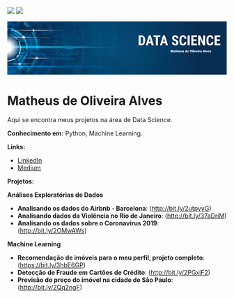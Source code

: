 [![](https://img.shields.io/badge/author-mathdeoliveira-lightgrey)](https://www.linkedin.com/in/matheus-de-oliveira-alves/)
[![](https://img.shields.io/badge/python-3.7%2B-blue)](https://www.python.org/downloads)

<p align="center">
  <img src="banner.png" >
</p>

# Matheus de Oliveira Alves

  Aqui se encontra meus projetos na área de Data Science.


**Conhecimento em:** Python, Machine Learning.

**Links:**
* [LinkedIn](https://www.linkedin.com/in/matheus-de-oliveira-alves/)
* [Medium](https://medium.com/@matheusdeoliveiraalves)

**Projetos:**

**Análises Exploratórias de Dados**
* **Analisando os dados do Airbnb - Barcelona**: (http://bit.ly/2utpyyG)
* **Analisando dados da Violência no Rio de Janeiro**: (http://bit.ly/37aDriM)
* **Analisando os dados sobre o Coronavirus 2019**: (http://bit.ly/2OMwAWs)

**Machine Learning**
* **Recomendação de imóveis para o meu perfil, projeto completo**: (https://bit.ly/3hbE6GP)
* **Detecção de Fraude em Cartões de Crédito**: (http://bit.ly/2PGxiF2)
* **Previsão do preço do imóvel na cidade de São Paulo**: (http://bit.ly/2Qq2ngF)
